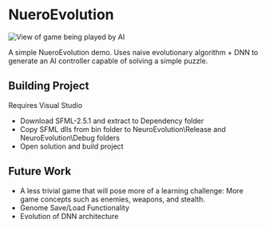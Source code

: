# NueroEvolution


![View of game being played by AI](https://ibb.co/b6MyTY5)


A simple NueroEvolution demo. Uses naive evolutionary algorithm + DNN to generate an AI controller capable of solving a simple puzzle.

## Building Project

Requires Visual Studio

- Download SFML-2.5.1 and extract to Dependency folder
- Copy SFML dlls from bin folder to NeuroEvolution\Release and NeuroEvolution\Debug folders
- Open solution and build project

## Future Work

- A less trivial game that will pose more of a learning challenge: More game concepts such as enemies, weapons, and stealth.
- Genome Save/Load Functionality
- Evolution of DNN architecture

